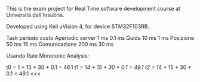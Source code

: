 This is the exam project for Real Time software development course at Università dell'Insubria.

Developed using Keil uVision 4, for device STM32F103RB.

Task				periodo		costo
Aperiodic server	1 ms		0.1 ms
Guida				10 ms		1 ms
Posizione			50 ms		15 ms
Comunicazione		200 ms		30 ms

Usando Rate Monotonic Analysis:

t0 = 1 + 15 + 30 + 0.1 = 46.1
t1 = 1*4 + 15 + 30 + 0.1 = 49.1
t2 = 1*4 + 15 + 30 + 0.1 = 49.1  <<<